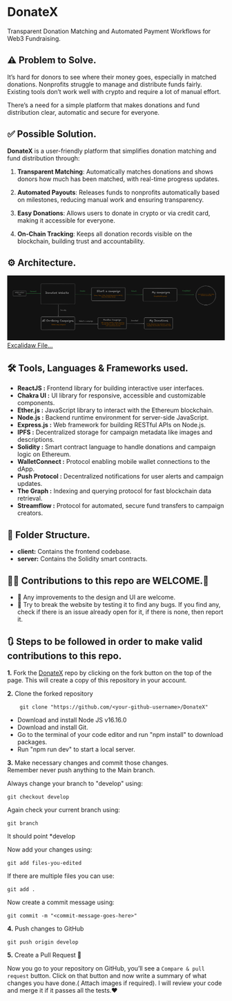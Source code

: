 # DonateX

Transparent Donation Matching and Automated Payment Workflows for Web3 Fundraising.

## ⚠️ Problem to Solve. 

It’s hard for donors to see where their money goes, especially in matched donations. Nonprofits struggle to manage and distribute funds fairly. Existing tools don’t work well with crypto and require a lot of manual effort.

There’s a need for a simple platform that makes donations and fund distribution clear, automatic and secure for everyone.

## ✅ Possible Solution.

**DonateX** is a user-friendly platform that simplifies donation matching and fund distribution through:

1. **Transparent Matching**: Automatically matches donations and shows donors how much has been matched, with real-time progress updates.

2. **Automated Payouts**: Releases funds to nonprofits automatically based on milestones, reducing manual work and ensuring transparency.

3. **Easy Donations**: Allows users to donate in crypto or via credit card, making it accessible for everyone.

4. **On-Chain Tracking**: Keeps all donation records visible on the blockchain, building trust and accountability.

## ⚙️ Architecture.

![Working Architecture](./client/public/donateX-architecture/donateX-process.png)
[Excalidaw File...](https://excalidraw.com/#json=mT_EDiuyR2xpqcj42jurn,VeSfDcnxrnRsewaWReJqqw)

## 🛠 Tools, Languages & Frameworks used.

- **ReactJS :** Frontend library for building interactive user interfaces.
- **Chakra UI :** UI library for responsive, accessible and customizable components.
- **Ether.js :** JavaScript library to interact with the Ethereum blockchain.
- **Node.js :** Backend runtime environment for server-side JavaScript.
- **Express.js :** Web framework for building RESTful APIs on Node.js.
- **IPFS :** Decentralized storage for campaign metadata like images and descriptions.
- **Solidity :** Smart contract language to handle donations and campaign logic on Ethereum.
- **WalletConnect :** Protocol enabling mobile wallet connections to the dApp.
- **Push Protocol :** Decentralized notifications for user alerts and campaign updates.
- **The Graph :** Indexing and querying protocol for fast blockchain data retrieval.
- **Streamflow :** Protocol for automated, secure fund transfers to campaign creators.

## 📂 Folder Structure.

* **client:** Contains the frontend codebase.
* **server:** Contains the Solidity smart contracts.

## 🧑‍💻 Contributions to this repo are WELCOME.👋

* 🎨 Any improvements to the design and UI are welcome.
* 🔨 Try to break the website by testing it to find any bugs. If you find any, check if there is an issue already open for it, if there is none, then report it.


## 🔃 Steps to be followed in order to make valid contributions to this repo.

**1.** Fork the [DonateX](https://github.com/mrinnnmoy/DonateX) repo by clicking on the fork button on the top of the page. This will create a copy of this repository in your account.

**2.** Clone the forked repository

        git clone "https://github.com/<your-github-username>/DonateX"

* Download and install Node JS v16.16.0
* Download and install Git.
* Go to the terminal of your code editor and run "npm install" to download packages.
* Run "npm run dev" to start a local server.

**3.** Make necessary changes and commit those changes. <br />
Remember never push anything to the Main branch. <br />

Always change your branch to "develop" using:

    git checkout develop

Again check your current branch using:

    git branch

It should point \*develop

Now add your changes using:

    git add files-you-edited

If there are multiple files you can use:

    git add .

Now create a commit message using:

    git commit -m "<commit-message-goes-here>"

**4.** Push changes to GitHub

    git push origin develop

**5.** Create a Pull Request 👋<br>

Now you go to your repository on GitHub, you’ll see a `Compare & pull request` button. Click on that button and now write a summary of what changes you have done.( Attach images if required). I will review your code and merge it if it passes all the tests.❤️